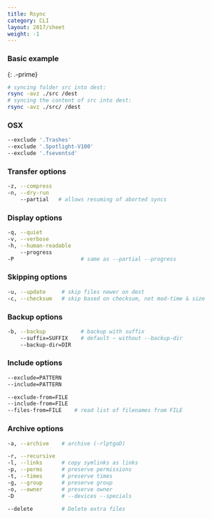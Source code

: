 ```yaml
---
title: Rsync
category: CLI
layout: 2017/sheet
weight: -1
---
```


### Basic example
{: .-prime}

```bash
# syncing folder src into dest:
rsync -avz ./src /dest
# syncing the content of src into dest:
rsync -avz ./src/ /dest
```

### OSX

```bash
--exclude '.Trashes'
--exclude '.Spotlight-V100'
--exclude '.fseventsd'
```

### Transfer options

```bash
-z, --compress
-n, --dry-run
    --partial   # allows resuming of aborted syncs
```

### Display options

```bash
-q, --quiet
-v, --verbose
-h, --human-readable
    --progress
-P                     # same as --partial --progress
```

### Skipping options

```bash
-u, --update     # skip files newer on dest
-c, --checksum   # skip based on checksum, not mod-time & size
```

### Backup options

```bash
-b, --backup           # backup with suffix
    --suffix=SUFFIX    # default ~ without --backup-dir
    --backup-dir=DIR
```

### Include options

```bash
--exclude=PATTERN
--include=PATTERN
```

```bash
--exclude-from=FILE
--include-from=FILE
--files-from=FILE    # read list of filenames from FILE
```

### Archive options

```bash
-a, --archive    # archive (-rlptgoD)
```

```bash
-r, --recursive
-l, --links      # copy symlinks as links
-p, --perms      # preserve permissions
-t, --times      # preserve times
-g, --group      # preserve group
-o, --owner      # preserve owner
-D               # --devices --specials
```

```bash
--delete         # Delete extra files
```
